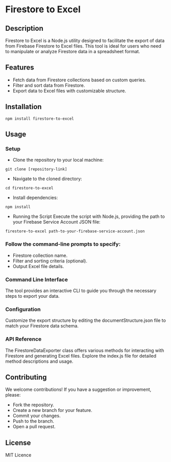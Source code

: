 # Firestore to Excel

## Description

Firestore to Excel is a Node.js utility designed to facilitate the export of data from Firebase Firestore to Excel files. This tool is ideal for users who need to manipulate or analyze Firestore data in a spreadsheet format.

## Features

- Fetch data from Firestore collections based on custom queries.
- Filter and sort data from Firestore.
- Export data to Excel files with customizable structure.

## Installation

```
npm install firestore-to-excel
```

## Usage

### Setup

- Clone the repository to your local machine:
```
git clone [repository-link]
```

- Navigate to the cloned directory:
```
cd firestore-to-excel
```

- Install dependencies:
```
npm install
```

- Running the Script
Execute the script with Node.js, providing the path to your Firebase Service Account JSON file:

```
firestore-to-excel path-to-your-firebase-service-account.json
```

### Follow the command-line prompts to specify:

- Firestore collection name.
- Filter and sorting criteria (optional).
- Output Excel file details.

### Command Line Interface
The tool provides an interactive CLI to guide you through the necessary steps to export your data.

### Configuration

Customize the export structure by editing the documentStructure.json file to match your Firestore data schema.

### API Reference

The FirestoreDataExporter class offers various methods for interacting with Firestore and generating Excel files. Explore the index.js file for detailed method descriptions and usage.

## Contributing

We welcome contributions! If you have a suggestion or improvement, please:

- Fork the repository.
- Create a new branch for your feature.
- Commit your changes.
- Push to the branch.
- Open a pull request.

## License
MIT Licence
